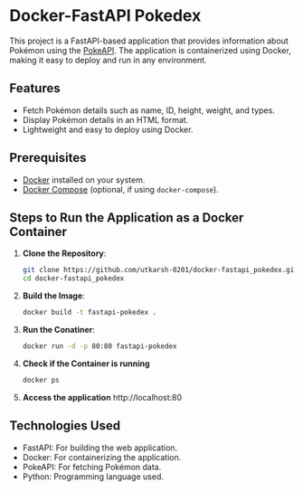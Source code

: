 # Docker-FastAPI Pokedex

This project is a FastAPI-based application that provides information about Pokémon using the [PokeAPI](https://pokeapi.co/). The application is containerized using Docker, making it easy to deploy and run in any environment.

## Features

- Fetch Pokémon details such as name, ID, height, weight, and types.
- Display Pokémon details in an HTML format.
- Lightweight and easy to deploy using Docker.

## Prerequisites

- [Docker](https://www.docker.com/) installed on your system.
- [Docker Compose](https://docs.docker.com/compose/) (optional, if using `docker-compose`).

## Steps to Run the Application as a Docker Container

1. **Clone the Repository**:
   ```bash
   git clone https://github.com/utkarsh-0201/docker-fastapi_pokedex.git
   cd docker-fastapi_pokedex
   ```
2. **Build the Image**:
    ```bash
    docker build -t fastapi-pokedex . 
    ```
3. **Run the Conatiner**:
    ```bash
    docker run -d -p 80:80 fastapi-pokedex 
    ```
4. **Check if the Container is running**
    ```bash
    docker ps
    ```
4. **Access the application**
    http://localhost:80


## Technologies Used
- FastAPI: For building the web application.
- Docker: For containerizing the application.
- PokeAPI: For fetching Pokémon data.
- Python: Programming language used.